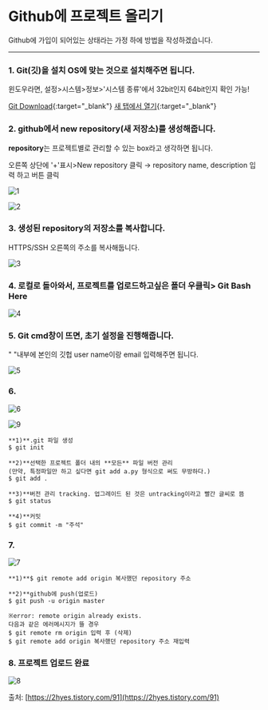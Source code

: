 # Github에 프로젝트 올리기

Github에 가입이 되어있는 상태라는 가정 하에 방법을 작성하겠습니다. 

---

### **1. Git(깃)을 설치** OS에 맞는 것으로 설치해주면 됩니다.

윈도우라면, 설정>시스템>정보>'시스템 종류'에서 32bit인지 64bit인지 확인 가능!

[Git Download](https://git-scm.com/downloads){:target="_blank"}
[새 탭에서 열기](https://www.google.com/){:target="_blank"}

### **2. github에서 new repository(새 저장소)를 생성해줍니다.**

**repository**는 프로젝트별로 관리할 수 있는 box라고 생각하면 됩니다.

오른쪽 상단에 '+'표시>New repository 클릭 → repository name, description 입력 하고 버튼 클릭

![1](https://github.com/hanyellding/TIL/blob/main/Github/Github%EC%97%90%ED%94%84%EB%A1%9C%EC%A0%9D%ED%8A%B8%EC%98%AC%EB%A6%AC%EA%B8%B0_images/1.jpg)

![2](https://github.com/hanyellding/TIL/blob/main/Github/Github%EC%97%90%ED%94%84%EB%A1%9C%EC%A0%9D%ED%8A%B8%EC%98%AC%EB%A6%AC%EA%B8%B0_images/2.jpg)

### **3. 생성된 repository의 저장소를 복사합니다.**

HTTPS/SSH 오른쪽의 주소를 복사해둡니다.

![3](https://github.com/hanyellding/TIL/blob/main/Github/Github%EC%97%90%ED%94%84%EB%A1%9C%EC%A0%9D%ED%8A%B8%EC%98%AC%EB%A6%AC%EA%B8%B0_images/3.jpg)

### **4. 로컬로 돌아와서, 프로젝트를 업로드하고싶은 폴더 우클릭> Git Bash Here**

![4](https://github.com/hanyellding/TIL/blob/main/Github/Github%EC%97%90%ED%94%84%EB%A1%9C%EC%A0%9D%ED%8A%B8%EC%98%AC%EB%A6%AC%EA%B8%B0_images/4.jpg)

### **5. Git cmd창이 뜨면, 초기 설정을 진행해줍니다.**

" "내부에 본인의 깃헙 user name이랑 email 입력해주면 됩니다. 

![5](https://github.com/hanyellding/TIL/blob/main/Github/Github%EC%97%90%ED%94%84%EB%A1%9C%EC%A0%9D%ED%8A%B8%EC%98%AC%EB%A6%AC%EA%B8%B0_images/5.jpg)

### **6.**

![6](https://github.com/hanyellding/TIL/blob/main/Github/Github%EC%97%90%ED%94%84%EB%A1%9C%EC%A0%9D%ED%8A%B8%EC%98%AC%EB%A6%AC%EA%B8%B0_images/6.jpg)

![9](https://github.com/hanyellding/TIL/blob/main/Github/Github%EC%97%90%ED%94%84%EB%A1%9C%EC%A0%9D%ED%8A%B8%EC%98%AC%EB%A6%AC%EA%B8%B0_images/9.png)

```
**1)**.git 파일 생성
$ git init

**2)**선택한 프로젝트 폴더 내의 **모든** 파일 버전 관리 
(만약, 특정파일만 하고 싶다면 git add a.py 형식으로 써도 무방하다.)
$ git add .

**3)**버전 관리 tracking. 업그레이드 된 것은 untracking이라고 빨간 글씨로 뜸
$ git status

**4)**커밋
$ git commit -m "주석"
```

### **7.**

![7](https://github.com/hanyellding/TIL/blob/main/Github/Github%EC%97%90%ED%94%84%EB%A1%9C%EC%A0%9D%ED%8A%B8%EC%98%AC%EB%A6%AC%EA%B8%B0_images/7.jpg)

```
**1)**$ git remote add origin 복사했던 repository 주소

**2)**github에 push(업로드)
$ git push -u origin master

※error: remote origin already exists.
다음과 같은 에러메시지가 뜰 경우
$ git remote rm origin 입력 후 (삭제)
$ git remote add origin 복사했던 repository 주소 재입력
```

### **8. 프로젝트 업로드 완료**

![8](https://github.com/hanyellding/TIL/blob/main/Github/Github%EC%97%90%ED%94%84%EB%A1%9C%EC%A0%9D%ED%8A%B8%EC%98%AC%EB%A6%AC%EA%B8%B0_images/8.jpg)

출처: [https://2hyes.tistory.com/91](https://2hyes.tistory.com/91)
